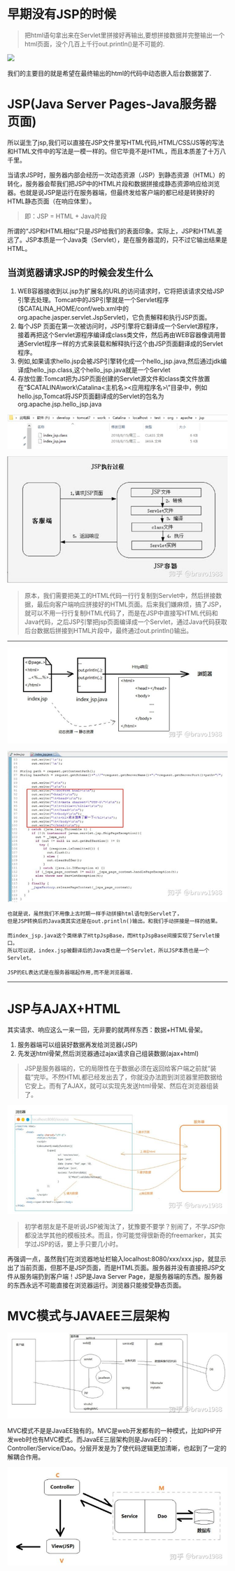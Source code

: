 # 早期没有JSP的时候

>把html语句拿出来在Servlet里拼接好再输出,要想拼接数据并完整输出一个html页面，没个几百上千行out.println()是不可能的.

![](早期的拼接html.jpg)

我们的主要目的就是希望在最终输出的html的代码中动态嵌入后台数据罢了.

# JSP(Java Server Pages-Java服务器页面)

所以诞生了jsp,我们可以直接在JSP文件里写HTML代码,HTML/CSS/JS等的写法和HTML文件中的写法是一模一样的。但它毕竟不是HTML，而且本质差了十万八千里。

当请求JSP时，服务器内部会经历一次动态资源（JSP）到静态资源（HTML）的转化，服务器会帮我们把JSP中的HTML片段和数据拼接成静态资源响应给浏览器。也就是说JSP是运行在服务器端，但最终发给客户端的都已经是转换好的HTML静态页面（在响应体里）。

>即：JSP = HTML + Java片段

所谓的“JSP和HTML相似”只是JSP给我们的表面印象。实际上，JSP和HTML差远了。JSP本质是一个Java类（Servlet），是在服务器混的，只不过它输出结果是HTML。

## 当浏览器请求JSP的时候会发生什么

1. WEB容器接收到以.jsp为扩展名的URL的访问请求时，它将把该请求交给JSP引擎去处理。Tomcat中的JSP引擎就是一个Servlet程序($CATALINA_HOME/conf/web.xml中的org.apache.jasper.servlet.JspServlet)，它负责解释和执行JSP页面。
2. 每个JSP 页面在第一次被访问时，JSP引擎将它翻译成一个Servlet源程序，接着再把这个Servlet源程序编译成class类文件，然后再由WEB容器像调用普通Servlet程序一样的方式来装载和解释执行这个由JSP页面翻译成的Servlet程序。 
3. 例如,如果请求hello.jsp会被JSP引擎转化成一个hello_jsp.java,然后通过jdk编译成hello_jsp.class,这个hello_jsp.java就是一个Servlet
4. 存放位置:Tomcat把为JSP页面创建的Servlet源文件和class类文件放置在“$CATALINA\work\Catalina\<主机名>\<应用程序名>\”目录中，例如hello.jsp,Tomcat将JSP页面翻译成的Servlet的包名为org.apache.jsp.hello_jsp.java

![](pics/jsp_class存放目录.jpg)

![](pics/JSP执行过程.jpg)

>原本，我们需要把美工的HTML代码一行行复制到Servlet中，然后拼接数据，最后向客户端响应拼接好的HTML页面。后来我们嫌麻烦，搞了JSP，就可以不用一行行复制HTML代码了，而是在JSP中直接写HTML代码和Java代码，之后JSP引擎把jsp页面编译成一个Servlet，通过Java代码获取后台数据后拼接到HTML片段中，最终通过out.println()输出。

---

![](pics/jsp响应客户端的过程.jpg)

![](pics/jsp转换后的java文件.jpg)

    也就是说，虽然我们不用像上古时期一样手动拼接html语句到Servlet了，
    但是JSP转换后的Java类其实还是在out.println()输出。和我们手动拼接是一样的结果。

    而index_jsp.java这个类继承了HttpJspBase，而HttpJspBase间接实现了Servlet接口。
    所以可以说，index.jsp被翻译后的Java类也是一个Servlet，所以JSP本质也是一个Servlet。

    JSP的EL表达式是在服务器端起作用,而不是浏览器端.
---

# JSP与AJAX+HTML

其实请求、响应这么一来一回，无非要的就两样东西：数据+HTML骨架。

1. 服务器端可以组装好数据再发给浏览器(JSP)
2. 先发送html骨架,然后浏览器通过ajax请求自己组装数据(ajax+html)

>JSP是服务器端的，它的局限性在于数据必须在返回给客户端之前就“装载”完毕。不然HTML都已经发出去了，你就没办法跑到浏览器里把数据给它安上。而有了AJAX，就可以实现先发送html骨架、然后在浏览器组装了。

![](pics/ajax_html.jpg)

>初学者朋友是不是听说JSP被淘汰了，犹豫要不要学？别闹了，不学JSP你都没法学其他的模板技术。而且，你可能觉得很新奇的freemarker，其实学过JSP的话，要上手只要几小时。

再强调一点，虽然我们在浏览器地址栏输入localhost:8080/xxx/xxx.jsp，就显示出了当前页面，但那不是JSP页面，而是HTML页面。服务器并没有直接把JSP文件从服务端扔到客户端！JSP是Java Server Page，是服务器端的东西。服务器的东西永远不可能直接在浏览器运行。浏览器只能接受静态页面。

# MVC模式与JAVAEE三层架构

![](pics/JavaEE三层架构.jpg)

MVC模式不是是JavaEE独有的。MVC是web开发都有的一种模式，比如PHP开发web时也有MVC模式。而JavaEE三层架构则是JavaEE的：Controller/Service/Dao。分层开发是为了使代码逻辑更加清晰，也起到了一定的解耦合作用。

![](pics/MVC模式.jpg)
